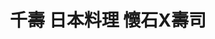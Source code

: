 ---
title: "千壽 日本料理 懷石X壽司"
description: "千壽 日本料理 懷石X壽司"
layout: shop
keywords:
  - 美食競賽
  - 台灣美食
  - 美食精選
datePublished: "2025-06-30"
dateModified: "2025-07-04"
city: "台北市"
district: "大安區"
address: "台北市大安區忠孝東路四段216巷27弄17號入口有點難找"
phone: "0227711110"
geo: "25.039940977574254, 121.55395254701503"
google_map: "https://maps.app.goo.gl/i3Ccj49uQzevho5D8"
footinder: "https://footinder.com.tw/%E5%8F%B0%E5%8C%97%E5%B8%82%E5%A4%A7%E5%AE%89%E5%8D%80/13160/"
official: "https://www.facebook.com/senjutaipei/"
award:
  - name: "500盤"
    year: "2024"
    entries:
      - dishes:
          - "千壽海鮮太捲"

---